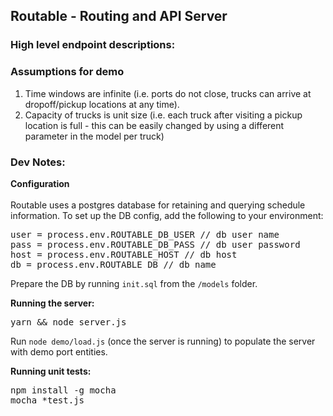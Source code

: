 
Routable - Routing and API Server
---

### High level endpoint descriptions:

### Assumptions for demo
<ol>
<li>Time windows are infinite (i.e. ports do not close, trucks can arrive at dropoff/pickup locations at any time).</li>
<li>Capacity of trucks is unit size (i.e. each truck after visiting a pickup location is full - this can be easily changed by using a different parameter in the model per truck)</li>
</ol>

### Dev Notes:
<b>Configuration</b><br/><br/>
Routable uses a postgres database for retaining and querying schedule information. To set up the DB config, add the following to your environment:
<pre>
user = process.env.ROUTABLE_DB_USER // db user name
pass = process.env.ROUTABLE_DB_PASS // db user password
host = process.env.ROUTABLE_HOST // db host
db = process.env.ROUTABLE_DB // db name
</pre>

Prepare the DB by running `init.sql` from the `/models` folder.<br/>

<b>Running the server:</b>
<pre>
yarn && node server.js
</pre>

Run `node demo/load.js` (once the server is running) to populate the server with demo port entities.

<b>Running unit tests:</b>
<pre>
npm install -g mocha
mocha *test.js
</pre>

